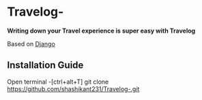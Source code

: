 # Travelog- 
**Writing down your Travel experience is super easy with Travelog**


Based on
[Django](https://docs.djangoproject.com/en/3.1/)

## Installation Guide
Open terminal -[ctrl+alt+T]
git clone https://github.com/shashikant231/Travelog-.git

